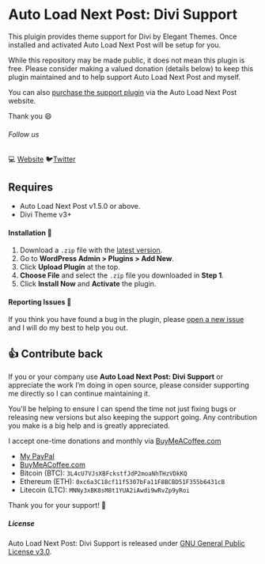 # Auto Load Next Post: Divi Support

This pluigin provides theme support for Divi by Elegant Themes. Once installed and activated Auto Load Next Post will be setup for you.

While this repository may be made public, it does not mean this plugin is free. Please consider making a valued donation (details below) to keep this plugin maintained and to help support Auto Load Next Post and myself.

You can also [purchase the support plugin](https://autoloadnextpost.com/product/divi-support/) via the Auto Load Next Post website.

Thank you 😄

###### Follow us

💻 [Website](https://autoloadnextpost.com) 🐦[Twitter](https://twitter.com/autoloadnxtpost)

## Requires

* Auto Load Next Post v1.5.0 or above.
* Divi Theme v3+

#### Installation 💽

1. Download a `.zip` file with the [latest version](https://github.com/autoloadnextpost/alnp-divi-support/releases).
2. Go to **WordPress Admin > Plugins > Add New**.
3. Click **Upload Plugin** at the top.
4. **Choose File** and select the `.zip` file you downloaded in **Step 1**.
5. Click **Install Now** and **Activate** the plugin.

#### Reporting Issues 📝

If you think you have found a bug in the plugin, please [open a new issue](https://github.com/autoloadnextpost/alnp-divi-support/issues/new) and I will do my best to help you out.

## 👍 Contribute back

If you or your company use **Auto Load Next Post: Divi Support** or appreciate the work I’m doing in open source, please consider supporting me directly so I can continue maintaining it.

You'll be helping to ensure I can spend the time not just fixing bugs or releasing new versions but also keeping the support going. Any contribution you make is a big help and is greatly appreciated.

I accept one-time donations and monthly via [BuyMeACoffee.com](https://www.buymeacoffee.com/sebastien)

* [My PayPal](https://www.paypal.me/codebreaker)
* [BuyMeACoffee.com](https://www.buymeacoffee.com/sebastien)
* Bitcoin (BTC): `3L4cU7VJsXBFckstfJdP2moaNhTHzVDkKQ`
* Ethereum (ETH): `0xc6a3C18cf11f5307bFa11F8BCBD51F355b6431cB`
* Litecoin (LTC): `MNNy3xBK8sM8t1YUA2iAwdi9wRvZp9yRoi`

Thank you for your support! 🙌

##### License

Auto Load Next Post: Divi Support is released under [GNU General Public License v3.0](http://www.gnu.org/licenses/gpl-3.0.html).
